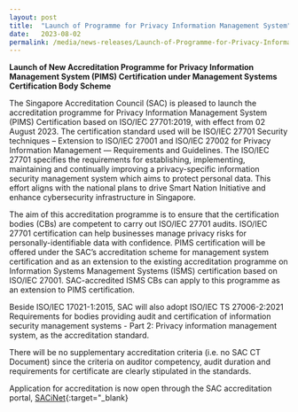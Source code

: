```yaml
---
layout: post
title:  "Launch of Programme for Privacy Information Management System"   
date:   2023-08-02
permalink: /media/news-releases/Launch-of-Programme-for-Privacy-Information-Management-System.md  
---
```


**Launch of New Accreditation Programme for Privacy Information Management System (PIMS) Certification under Management Systems Certification Body Scheme**

The Singapore Accreditation Council (SAC) is pleased to launch the accreditation programme for Privacy Information Management System (PIMS) Certification based on ISO/IEC 27701:2019, with effect from 02 August 2023. The certification standard used will be ISO/IEC 27701 Security techniques – Extension to ISO/IEC 27001 and ISO/IEC 27002 for Privacy Information Management — Requirements and Guidelines. The ISO/IEC 27701 specifies the requirements for establishing, implementing, maintaining and continually improving a privacy-specific information security management system which aims to protect personal data. This effort aligns with the national plans to drive Smart Nation Initiative and enhance cybersecurity infrastructure in Singapore.

The aim of this accreditation programme is to ensure that the certification bodies (CBs) are competent to carry out ISO/IEC 27701 audits. ISO/IEC 27701 certification can help businesses manage privacy risks for personally-identifiable data with confidence. PIMS certification will be offered under the SAC’s accreditation scheme for management system certification and as an extension to the existing accreditation programme on Information Systems Management Systems (ISMS) certification based on ISO/IEC 27001. SAC-accredited ISMS CBs can apply to this programme as an extension to PIMS certification. 

Beside ISO/IEC 17021-1:2015, SAC will also adopt ISO/IEC TS 27006-2:2021 Requirements for bodies providing audit and certification of information security management systems - Part 2: Privacy information management system, as the accreditation standard. 

There will be no supplementary accreditation criteria (i.e. no SAC CT Document) since the criteria on auditor competency, audit duration and requirements for certificate are clearly stipulated in the standards. 

Application for accreditation is now open through the SAC accreditation portal, [SACiNet](https://sacinet2.enterprisesg.gov.sg/landing){:target="_blank}


